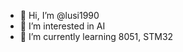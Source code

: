 - 👋 Hi, I’m @lusi1990
- 👀 I’m interested in AI
- 🌱 I’m currently learning 8051, STM32


<!---
- 💞️ I’m looking to collaborate on ...
- 📫 How to reach me ...
lusi1990/lusi1990 is a ✨ special ✨ repository because its `README.md` (this file) appears on your GitHub profile.
You can click the Preview link to take a look at your changes.
--->
